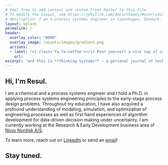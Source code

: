 ```yaml
---
# Feel free to add content and custom Front Matter to this file.
# To modify the layout, see https://jekyllrb.com/docs/themes/#overriding-theme-defaults
# description: I am a process systems engineer in Copenhagen, Denmark. I have experience with process modeling, simulation and optimization as well as some machine/deep learning.
layout: splash
permalink: /
header:
  overlay_color: "#000"
  overlay_image: /assets/images/gradient.png
  actions:
  - label: "<i class='fa fa-coffee'></i> Pour yourself a nice cup of coffee."
    url: 
excerpt: "and this is **Thinking Systems** – a personal journal of technical writings. I am a practicing process systems engineer based in Copenhagen area in Denmark. I enjoy *systems* thinking and love data-driven algorithms."
---
```


## Hi, I'm Resul.

I am a chemical and a process systems engineer and I hold a Ph.D. in applying process systems engineering principles to the early-stage process design problems. Throughout my education, I have also acquired a profound understanding of modeling, simulation, and optimization of engineering processes as well as first hand experiences of algorithm development for data-driven decision making under uncertainty. I am currently working at the Research & Early Development business area of [Novo Nordisk A/S](https://www.novonordisk.com/). 

To learn more, reach out on [LinkedIn](https://www.linkedin.com/in/resulal/) or send an [email](mailto:meresul@gmail.com)! 

## Stay tuned.